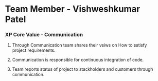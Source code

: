 
# Team Member - Vishweshkumar Patel

### XP Core Value - Communication

1. Through Communication team shares their veiws on How to satisfy project requirements.

2. Communication is responsible for continuous integration of code.

3. Team reports status of project to stackholders and customers through communication.
